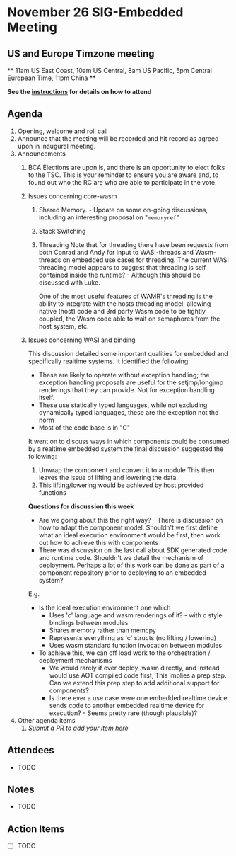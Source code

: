 # November 26 SIG-Embedded Meeting
## US and Europe Timzone meeting
** 11am US East Coast, 10am US Central, 8am US Pacific, 5pm Central European Time, 11pm China **

**See the [instructions](../README.md) for details on how to attend**

## Agenda

1. Opening, welcome and roll call
1. Announce that the meeting will be recorded and hit record as agreed upon in inaugural meeting. 
1. Announcements
    1. BCA Elections are upon is, and there is an opportunity to elect folks to the TSC. This is your reminder to ensure you are aware and, to found out who the RC are who are able to participate in the vote.
    
    2. Issues concerning core-wasm
    
       1. Shared Memory. - Update on some on-going discussions, including an interesting proposal on "`memoryref`"
    
       2. Stack Switching
    
       3. Threading
          Note that for threading there have been requests from both Conrad and Andy for input to WASI-threads and Wasm-threads on embedded use cases for threading. The current WASI threading model appears to suggest that threading is self contained inside the runtime? - Although this should be discussed with Luke.
    
          One of the most useful features of WAMR's threading is the ability to integrate with the hosts threading model, allowing native (host) code and 3rd party Wasm code to be tightly coupled, the Wasm code able to wait on semaphores from the host system, etc.
    
    3. Issues concerning WASI and binding
    
       This discussion detailed some important qualities for embedded and specifically realtime systems. It identified the following:
    
       * These are likely to operate without exception handling; the exception handling proposals are useful for the setjmp/longjmp renderings that they can provide. Not for exception handling itself.
       * These use statically typed languages, while not excluding dynamically typed languages, these are the exception not the norm
       * Most of the code base is in "C"
    
       It went on to discuss ways in which components could be consumed by a realtime embedded system the final discussion suggested the following:
    
       1. Unwrap the component and convert it to a module
          This then leaves the issue of lifting and lowering the data.
       2. This lifting/lowering would be achieved by host provided functions
    
       **Questions for discussion this week**
    
       * Are we going about this the right way? - There is discussion on how to adapt the component model. Shouldn't we first define what an ideal execution environment would be first, then work out how to achieve this with components
       * There was discussion on the last call about SDK generated code and runtime code. Shouldn't we detail the mechanism of deployment. Perhaps a lot of this work can be done as part of a component repository prior to deploying to an embedded system?
    
       E.g.
    
       * Is the ideal execution environment one which
         * Uses 'c' language and wasm renderings of it? - with c style bindings between modules
         * Shares memory rather than memcpy
         * Represents everything as 'c' structs (no lifting / lowering)
         * Uses wasm standard function invocation between modules
       * To achieve this, we can off load work to the orchestration / deployment mechanisms
         * We would rarely if ever deploy .wasm directly, and instead would use AOT compiled code first, This implies a prep step. Can we extend this prep step to add additional support for components?
         * Is there ever a use case were one embedded realtime device sends code to another embedded realtime device for execution? - Seems pretty rare (though plausible)?
1. Other agenda items
    1. _Submit a PR to add your item here_

## Attendees

* TODO

## Notes

* TODO

## Action Items

* [ ] TODO
